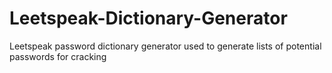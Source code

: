 # Leetspeak-Dictionary-Generator
Leetspeak password dictionary generator used to generate lists of potential passwords for cracking
